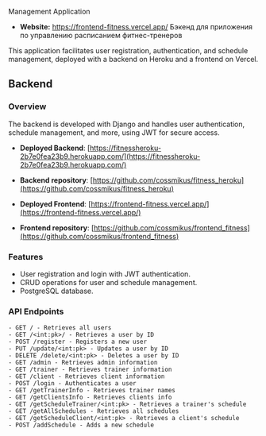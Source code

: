 Management Application

- **Website:**  https://frontend-fitness.vercel.app/
Бэкенд для приложения по управлению расписанием фитнес-тренеров

This application facilitates user registration, authentication, and schedule management, deployed with a backend on Heroku and a frontend on Vercel.

## Backend

### Overview

The backend is developed with Django and handles user authentication, schedule management, and more, using JWT for secure access.

- **Deployed Backend**: [https://fitnessheroku-2b7e0fea23b9.herokuapp.com/](https://fitnessheroku-2b7e0fea23b9.herokuapp.com/)
- **Backend repository**: [https://github.com/cossmikus/fitness_heroku](https://github.com/cossmikus/fitness_heroku)


- **Deployed Frontend**: [https://frontend-fitness.vercel.app/](https://frontend-fitness.vercel.app/)
- **Frontend repository**: [https://github.com/cossmikus/frontend_fitness](https://github.com/cossmikus/frontend_fitness)

### Features

- User registration and login with JWT authentication.
- CRUD operations for user and schedule management.
- PostgreSQL database.

### API Endpoints

```plaintext
- GET / - Retrieves all users
- GET /<int:pk>/ - Retrieves a user by ID
- POST /register - Registers a new user
- PUT /update/<int:pk> - Updates a user by ID
- DELETE /delete/<int:pk> - Deletes a user by ID
- GET /admin - Retrieves admin information
- GET /trainer - Retrieves trainer information
- GET /client - Retrieves client information
- POST /login - Authenticates a user
- GET /getTrainerInfo - Retrieves trainer names
- GET /getClientsInfo - Retrieves clients info
- GET /getScheduleTrainer/<int:pk> - Retrieves a trainer's schedule
- GET /getAllSchedules - Retrieves all schedules
- GET /getScheduleClient/<int:pk> - Retrieves a client's schedule
- POST /addSchedule - Adds a new schedule
